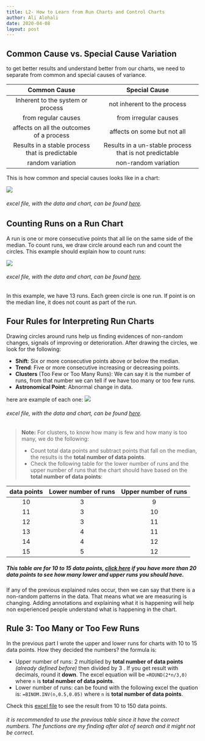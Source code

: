 ```yaml
---
title: L2- How to Learn from Run Charts and Control Charts
author: Ali Alohali
date: 2020-04-08
layout: post
---
```



## Common Cause vs. Special Cause Variation

to get better results and understand better from our charts, we need to separate from common and special causes of variance.

|Common Cause                   |Special Cause                |
|:--:|:--:|
|Inherent to the system or process|not inherent to the process|
|from regular causes            |from irregular causes        |
|affects on all the outcomes of a process|affects on some but not all|
|Results in a stable process that is predictable|Results in a un-stable process that is not predictable|
|random variation|non-random variation|

This is how common and special causes looks like in a chart:


![](/IHI-QI104/img/L2-1.jpg)  
###### excel file, with the data and chart, can be found [here](/IHI-QI104/xlsx/L2-1.xlsx).  

## Counting Runs on a Run Chart
A run is one or more consecutive points that all lie on the same side of the median. To count runs, we draw circle around each run and count the circles. This example should explain how to count runs:

![](/IHI-QI104/img/L2-2.jpg)  
###### excel file, with the data and chart, can be found [here](/IHI-QI104/xlsx/L2-2.xlsx).  

In this example, we have 13 runs. Each green circle is one run. If point is on the median line, it does not count as part of the run.  

## Four Rules for Interpreting Run Charts
Drawing circles around runs help us finding evidences of non-random changes, signals of improving or deterioration. After drawing the circles, we look for the following:

 - **Shift**: Six or more consecutive points above or below the median.
 - **Trend**: Five or more consecutive increasing or decreasing points.
 - **Clusters** (Too Few or Too Many Runs): We can say it is the number of runs, from that number we can tell if we have too many or too few runs.
 - **Astronomical Point**: Abnormal change in data.  

here are example of each one:
![](/IHI-QI104/img/L2-3.jpg)  
###### excel file, with the data and chart, can be found [here](/IHI-QI104/xlsx/L2-3.xlsx).
>  **Note:** For clusters, to know how many is few and how many is too many, we do the following:
 > - Count total data points and subtract points that fall on the median, the results is the **total number of data points**.
 > - Check the following table for the lower number of runs and the upper number of runs that the chart should have based on the **total number of data points**:

|data points|Lower number of runs|Upper number of runs|
|:--:|:--:|:--:|
|10|3|9|
|11|3|10|
|12|3|11|
|13|4|11|
|14|4|12|
|15|5|12|

##### This table are for 10 to 15 data points, [click here](/IHI-QI104/img/L2-4.jpg)  if you have more than 20 data points to see how many lower and upper runs you should have.

If any of the previous explained rules occur, then we can say that there is a non-random patterns in the data. That means what we are measuring is changing. Adding annotations and explaining what it is happening will help non experienced people understand what is happening in the chart.  

## Rule 3: Too Many or Too Few Runs
In the previous part I wrote the upper and lower runs for charts with 10 to 15 data points. How they decided the numbers? the formula is:
 - Upper number of runs: 2 multiplied by **total number of data points** *(already defined before)* then divided by 3 . If you get result with decimals, round it **down**.  The excel equation will be `=ROUND(2*n/3,0)` where `n` is **total number of data points**.
 - Lower number of runs: can be found with the following excel the quation is: `=BINOM.INV(n,0.5,0.05)` where `n` is **total number of data points**.

Check this [excel file](/IHI-QI104/xlsx/L2-4.xlsx) to see the result from 10 to 150 data points.
###### it is recommended to use the previous table since it have the correct numbers. The functions are my finding after alot of search and it might not be correct.